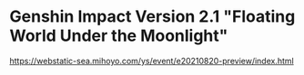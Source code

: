 # Genshin Impact Version 2.1 "Floating World Under the Moonlight"
https://webstatic-sea.mihoyo.com/ys/event/e20210820-preview/index.html